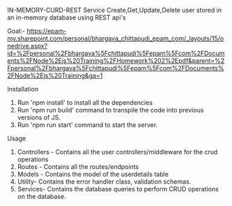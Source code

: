 IN-MEMORY-CURD-REST Service
Create,Get,Update,Delete user stored in an in-memory database using REST api's

Goal:- 
https://epam-my.sharepoint.com/personal/bhargava_chittapudi_epam_com/_layouts/15/onedrive.aspx?id=%2Fpersonal%2Fbhargava%5Fchittapudi%5Fepam%5Fcom%2FDocuments%2FNode%2Ejs%20Training%2FHomework%202%2Epdf&parent=%2Fpersonal%2Fbhargava%5Fchittapudi%5Fepam%5Fcom%2FDocuments%2FNode%2Ejs%20Training&ga=1

Installation
1. Run 'npm install' to install all the dependencies
2. Run 'npm run build' command to transpile the code into previous versions of JS.
3. Run 'npm run start' command to start the server.

Usage
1. Controllers - Contains all the user controllers/middleware for the crud operations
2. Routes - Contains all the routes/endpoints
3. Models - Contains the model of the userdetails table
4. Utility- Contains the error handler class, validation schemas.
5. Services- Contains the database queries to perform CRUD operations on the database.